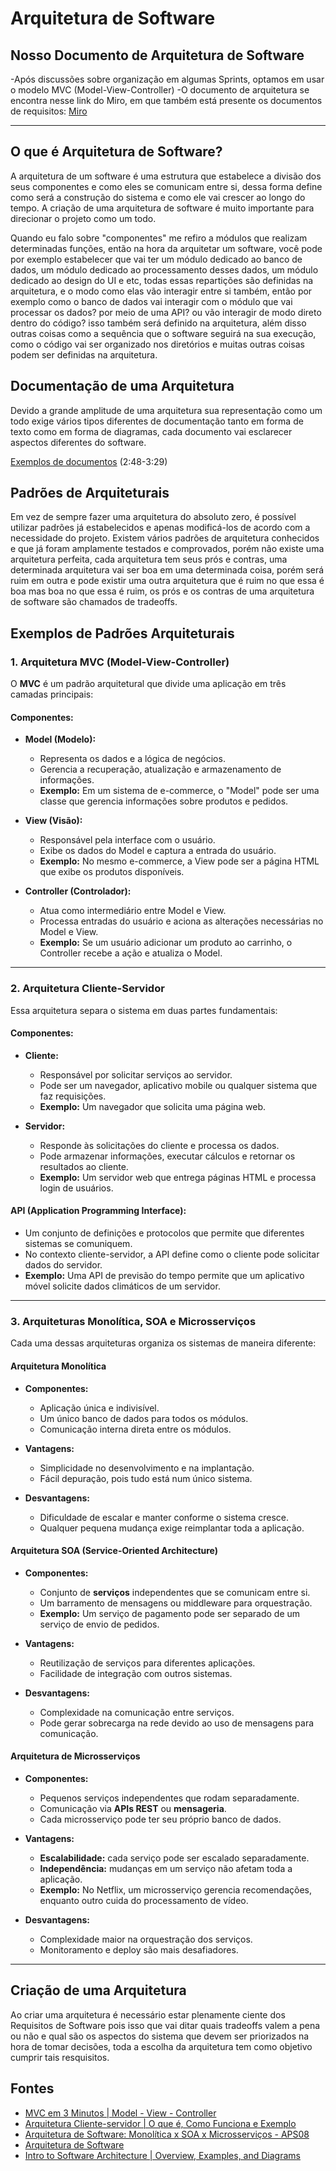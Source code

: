 # **Arquitetura de Software**

## **Nosso Documento de Arquitetura de Software**

-Após discussões sobre organização em algumas Sprints, optamos em usar o modelo MVC (Model-View-Controller)
-O documento de arquitetura se encontra nesse link do Miro, em que também está presente os documentos de requisitos: [Miro](https://miro.com/app/board/uXjVIJOVs_Y=/?share_link_id=65146293093)

---

## **O que é Arquitetura de Software?**
A arquitetura de um software é uma estrutura que estabelece a divisão dos seus componentes e como eles se comunicam entre si, dessa forma define como será a construção do sistema e como ele vai crescer ao longo do tempo. A criação de uma arquitetura de software é muito importante para direcionar o projeto como um todo.

Quando eu falo sobre "componentes" me refiro a módulos que realizam determinadas funções, então na hora da arquitetar um software, você pode por exemplo estabelecer que vai ter um módulo dedicado ao banco de dados, um módulo dedicado ao processamento desses dados, um módulo dedicado ao design do UI e etc, todas essas repartições são definidas na arquitetura, e o modo como elas vão interagir entre si também, então por exemplo como o banco de dados vai interagir com o módulo que vai processar os dados? por meio de uma API? ou vão interagir de modo direto dentro do código? isso também será definido na arquitetura, além disso outras coisas como a sequência que o software seguirá na sua execução, como o código vai ser organizado nos diretórios e muitas outras coisas podem ser definidas na arquitetura. 

## **Documentação de uma Arquitetura**
Devido a grande amplitude de uma arquitetura sua representação como um todo exige vários tipos diferentes de documentação tanto em forma de texto como em forma de diagramas, cada documento vai esclarecer aspectos diferentes do software.

[Exemplos de documentos](https://www.youtube.com/watch?v=BwwD5v1yDz0&t=168s&ab_channel=EuTIEnsino) (2:48-3:29)

## **Padrões de Arquiteturais**
Em vez de sempre fazer uma arquitetura do absoluto zero, é possível utilizar padrões já estabelecidos e apenas modificá-los de acordo com a necessidade do projeto. Existem vários padrões de arquitetura conhecidos e que já foram amplamente testados e comprovados, porém não existe uma arquitetura perfeita, cada arquitetura tem seus prós e contras, uma determinada arquitetura vai ser boa em uma determinada coisa, porém será ruim em outra e pode existir uma outra arquitetura que é ruim no que essa é boa mas boa no que essa é ruim, os prós e os contras de uma arquitetura de software são chamados de tradeoffs.

## **Exemplos de Padrões Arquiteturais**

### **1. Arquitetura MVC (Model-View-Controller)**

O **MVC** é um padrão arquitetural que divide uma aplicação em três camadas principais:

#### **Componentes:**
- **Model (Modelo):**  
  - Representa os dados e a lógica de negócios.  
  - Gerencia a recuperação, atualização e armazenamento de informações.  
  - **Exemplo:** Em um sistema de e-commerce, o "Model" pode ser uma classe que gerencia informações sobre produtos e pedidos.

- **View (Visão):**  
  - Responsável pela interface com o usuário.  
  - Exibe os dados do Model e captura a entrada do usuário.  
  - **Exemplo:** No mesmo e-commerce, a View pode ser a página HTML que exibe os produtos disponíveis.

- **Controller (Controlador):**  
  - Atua como intermediário entre Model e View.  
  - Processa entradas do usuário e aciona as alterações necessárias no Model e View.  
  - **Exemplo:** Se um usuário adicionar um produto ao carrinho, o Controller recebe a ação e atualiza o Model.

---

### **2. Arquitetura Cliente-Servidor**

Essa arquitetura separa o sistema em duas partes fundamentais:

#### **Componentes:**
- **Cliente:**  
  - Responsável por solicitar serviços ao servidor.  
  - Pode ser um navegador, aplicativo mobile ou qualquer sistema que faz requisições.  
  - **Exemplo:** Um navegador que solicita uma página web.

- **Servidor:**  
  - Responde às solicitações do cliente e processa os dados.  
  - Pode armazenar informações, executar cálculos e retornar os resultados ao cliente.  
  - **Exemplo:** Um servidor web que entrega páginas HTML e processa login de usuários.

#### **API (Application Programming Interface):**  
- Um conjunto de definições e protocolos que permite que diferentes sistemas se comuniquem.  
- No contexto cliente-servidor, a API define como o cliente pode solicitar dados do servidor.  
- **Exemplo:** Uma API de previsão do tempo permite que um aplicativo móvel solicite dados climáticos de um servidor.

---

### **3. Arquiteturas Monolítica, SOA e Microsserviços**

Cada uma dessas arquiteturas organiza os sistemas de maneira diferente:

#### **Arquitetura Monolítica**
- **Componentes:**  
  - Aplicação única e indivisível.  
  - Um único banco de dados para todos os módulos.  
  - Comunicação interna direta entre os módulos.

- **Vantagens:**  
  - Simplicidade no desenvolvimento e na implantação.  
  - Fácil depuração, pois tudo está num único sistema.

- **Desvantagens:**  
  - Dificuldade de escalar e manter conforme o sistema cresce.  
  - Qualquer pequena mudança exige reimplantar toda a aplicação.

#### **Arquitetura SOA (Service-Oriented Architecture)**
- **Componentes:**  
  - Conjunto de **serviços** independentes que se comunicam entre si.  
  - Um barramento de mensagens ou middleware para orquestração.  
  - **Exemplo:** Um serviço de pagamento pode ser separado de um serviço de envio de pedidos.

- **Vantagens:**  
  - Reutilização de serviços para diferentes aplicações.  
  - Facilidade de integração com outros sistemas.

- **Desvantagens:**  
  - Complexidade na comunicação entre serviços.  
  - Pode gerar sobrecarga na rede devido ao uso de mensagens para comunicação.

#### **Arquitetura de Microsserviços**
- **Componentes:**  
  - Pequenos serviços independentes que rodam separadamente.  
  - Comunicação via **APIs REST** ou **mensageria**.  
  - Cada microsserviço pode ter seu próprio banco de dados.

- **Vantagens:**  
  - **Escalabilidade:** cada serviço pode ser escalado separadamente.  
  - **Independência:** mudanças em um serviço não afetam toda a aplicação.  
  - **Exemplo:** No Netflix, um microsserviço gerencia recomendações, enquanto outro cuida do processamento de vídeo.

- **Desvantagens:**  
  - Complexidade maior na orquestração dos serviços.  
  - Monitoramento e deploy são mais desafiadores.

---

## **Criação de uma Arquitetura** 
Ao criar uma arquitetura é necessário estar plenamente ciente dos Requisitos de Software pois isso que vai ditar quais tradeoffs valem a pena ou não e qual são os aspectos do sistema que devem ser priorizados na hora de tomar decisões, toda a escolha da arquitetura tem como objetivo cumprir tais resquisitos.

## **Fontes**
- [MVC em 3 Minutos | Model - View - Controller](https://www.youtube.com/watch?v=ZW2JLtX4Dag)
- [Arquitetura Cliente-servidor | O que é, Como Funciona e Exemplo](https://www.youtube.com/watch?v=FWeHPCqD67c)
- [Arquitetura de Software: Monolítica x SOA x Microsserviços - APS08](https://www.youtube.com/watch?v=suZfVAk7hco)
- [Arquitetura de Software](https://www.youtube.com/playlist?list=PLX0VJrazYICCC2a_Ab-sZwLn_LIO8gc4T)
- [Intro to Software Architecture | Overview, Examples, and Diagrams](https://www.youtube.com/watch?v=k3hKLd7vYZ8&ab_channel=FaradayAcademy)
